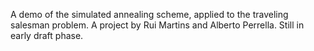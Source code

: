 A demo of the simulated annealing scheme, applied to the traveling salesman problem.
A project by Rui Martins and Alberto Perrella.
Still in early draft phase.